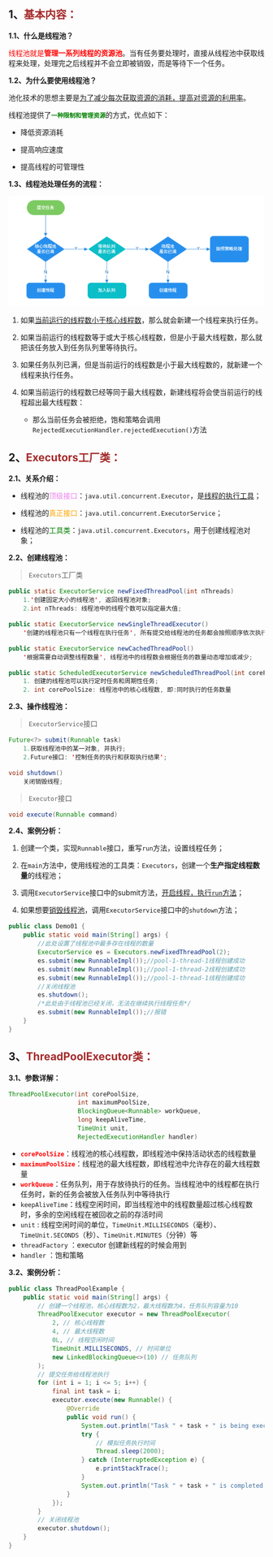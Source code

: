 ## 1、<span style="color:brown">基本内容：</span>

**1.1、什么是线程池？**

​		<span style="color:red">线程池就是**管理一系列线程的资源池**</span>。当有任务要处理时，直接从线程池中获取线程来处理，处理完之后线程并不会立即被销毁，而是等待下一个任务。

**1.2、为什么要使用线程池？**

池化技术的思想主要是<u>为了减少每次获取资源的消耗，提高对资源的利用率</u>。

线程池提供了<span style="color:green">**`一种限制和管理资源`**</span>的方式，优点如下：

- 降低资源消耗

- 提高响应速度

- 提高线程的可管理性

**1.3、线程池处理任务的流程：**

<img src="https://raw.githubusercontent.com/root-bine/image/main/Typora-image/ThreadPollProcess.png" alt="image-20230713235813298" style="zoom: 80%;" />

1. 如果<u>当前运行的线程数小于核心线程数</u>，那么就会新建一个线程来执行任务。

2. 如果当前运行的线程数等于或大于核心线程数，但是小于最大线程数，那么就把该任务放入到任务队列里等待执行。

3. 如果任务队列已满，但是当前运行的线程数是小于最大线程数的，就新建一个线程来执行任务。

4. 如果当前运行的线程数已经等同于最大线程数，新建线程将会使当前运行的线程超出最大线程数：
   - 那么当前任务会被拒绝，饱和策略会调用`RejectedExecutionHandler.rejectedExecution()`方法



## 2、<span style="color:brown">Executors工厂类：</span>

**2.1、关系介绍：**

- 线程池的<span style="color:violet">顶级接口</span>：`java.util.concurrent.Executor`，是<u>线程的执行工具</u>；

- 线程池的<span style="color:orange">真正接口</span>：`java.util.concurrent.ExecutorService`；

- 线程池的<span style="color:green">工具类</span>：`java.util.concurrent.Executors`，用于创建线程池对象；

**2.2、创建线程池：**

> `Executors`工厂类

```java
public static ExecutorService newFixedThreadPool(int nThreads)
    1.'创建固定大小的线程池', 返回线程池对象;
    2.int nThreads: 线程池中的线程个数可以指定最大值;
```

```java
public static ExecutorService newSingleThreadExecutor()
    '创建的线程池只有一个线程在执行任务', 所有提交给线程池的任务都会按照顺序依次执行;
```

```java
public static ExecutorService newCachedThreadPool()
    '根据需要自动调整线程数量', 线程池中的线程数会根据任务的数量动态增加或减少;
```

```java
public static ScheduledExecutorService newScheduledThreadPool(int corePoolSize)
    1. 创建的线程池可以执行定时任务和周期性任务;
	2. int corePoolSize: 线程池中的核心线程数, 即:同时执行的任务数量
```

**2.3、操作线程池：**

> `ExecutorService`接口

```java
Future<?> submit(Runnable task)
    1.获取线程池中的某一对象, 并执行;
	2.Future接口: '控制任务的执行和获取执行结果';
```

```java
void shutdown()
    关闭销毁线程;
```

> `Executor`接口

```java
void execute(Runnable command)
```

**2.4、案例分析：**

1. 创建一个类，实现`Runnable`接口，重写`run`方法，设置线程任务；
2. 在`main`方法中，使用线程池的工具类：`Executors`，创建一个**生产指定线程数量**的线程池；
3. 调用`ExecutorService`接口中的submit方法，<u>开启线程，执行`run`方法</u>；

4. 如果想要<u>销毁线程池</u>，调用`ExecutorService`接口中的`shutdown`方法；

```java
public class Demo01 {
    public static void main(String[] args) {
        //此处设置了线程池中最多存在线程的数量
        ExecutorService es = Executors.newFixedThreadPool(2);
        es.submit(new RunnableImpl());//pool-1-thread-1线程创建成功
        es.submit(new RunnableImpl());//pool-1-thread-2线程创建成功
        es.submit(new RunnableImpl());//pool-1-thread-1线程创建成功
        //关闭线程池
        es.shutdown();
        /*此处由于线程池已经关闭，无法在继续执行线程任务*/
        es.submit(new RunnableImpl());//报错
    }
}
```



## 3、<span style="color:brown">ThreadPoolExecutor类：</span>

**3.1、参数详解：**

```java
ThreadPoolExecutor(int corePoolSize,
                   int maximumPoolSize,
                   BlockingQueue<Runnable> workQueue,
                   long keepAliveTime,
                   TimeUnit unit,
                   RejectedExecutionHandler handler)
```

- <span style="color:red">**`corePoolSize`**</span>：线程池的核心线程数，即线程池中保持活动状态的线程数量
- <span style="color:red">**`maximumPoolSize`**</span>：线程池的最大线程数，即线程池中允许存在的最大线程数量
- <span style="color:red">**`workQueue`**</span>：任务队列，用于存放待执行的任务。当线程池中的线程都在执行任务时，新的任务会被放入任务队列中等待执行
- `keepAliveTime`：线程空闲时间，即当线程池中的线程数量超过核心线程数时，多余的空闲线程在被回收之前的存活时间
- `unit` : 线程空闲时间的单位，`TimeUnit.MILLISECONDS`（毫秒）、`TimeUnit.SECONDS`（秒）、`TimeUnit.MINUTES`（分钟）等
- `threadFactory` ：executor 创建新线程的时候会用到
- `handler` ：饱和策略

**3.2、案例分析：**

```java
public class ThreadPoolExample {
    public static void main(String[] args) {
        // 创建一个线程池，核心线程数为2，最大线程数为4，任务队列容量为10
        ThreadPoolExecutor executor = new ThreadPoolExecutor(
            2, // 核心线程数
            4, // 最大线程数
            0L, // 线程空闲时间
            TimeUnit.MILLISECONDS, // 时间单位
            new LinkedBlockingQueue<>(10) // 任务队列
        );
        // 提交任务给线程池执行
        for (int i = 1; i <= 5; i++) {
            final int task = i;
            executor.execute(new Runnable() {
                @Override
                public void run() {
                    System.out.println("Task " + task + " is being executed by " + Thread.currentThread().getName());
                    try {
                        // 模拟任务执行时间
                        Thread.sleep(2000);
                    } catch (InterruptedException e) {
                        e.printStackTrace();
                    }
                    System.out.println("Task " + task + " is completed by " + Thread.currentThread().getName());
                }
            });
        }
        // 关闭线程池
        executor.shutdown();
    }
}
```

